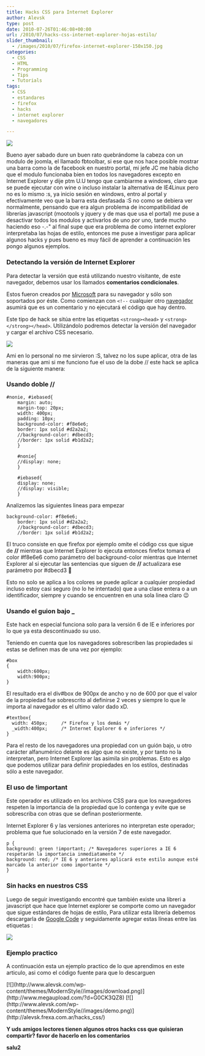 ```yaml
---
title: Hacks CSS para Internet Explorer
author: Alevsk
type: post
date: 2010-07-26T01:46:08+00:00
url: /2010/07/hacks-css-internet-explorer-hojas-estilo/
slider_thumbnail:
  - /images/2010/07/firefox-internet-explorer-150x150.jpg
categories:
  - CSS
  - HTML
  - Programming
  - Tips
  - Tutorials
tags:
  - CSS
  - estandares
  - firefox
  - hacks
  - internet explorer
  - navegadores

---
```

![](http://i251.photobucket.com/albums/gg290/midgar156/alevsk-zone/internet_explorer_vs_mozilla_by_letitbeatles.png)

Bueno ayer sabado dure un buen rato quebrándome la cabeza con un modulo de joomla, el llamado fbtoolbar, si ese que nos hace posible mostrar una barra como la de facebook en nuestro portal, mi jefe JC me había dicho que el modulo funcionaba bien en todos los navegadores excepto en Internet Explorer y dije ptm U.U tengo que cambiarme a windows, claro que se puede ejecutar con wine o incluso instalar la alternativa de IE4Linux pero no es lo mismo :s, ya inicio sesión en windows, entro al portal y efectivamente veo que la barra esta desfasada :S no como se debiera ver normalmente, pensando que era algun problema de incompatibilidad de librerías javascript (mootools y jquery y de mas que usa el portal) me puse a desactivar todos los modulos y activarlos de uno por uno, tarde mucho haciendo eso -.-" al final supe que era problema de como internet explorer interpretaba las hojas de estilo, entonces me puse a investigar para aplicar algunos hacks y pues bueno es muy fácil de aprender a continuación les pongo algunos ejemplos.

### Detectando la versión de Internet Explorer

Para detectar la versión que está utilizando nuestro visitante, de este navegador, debemos usar los llamados **comentarios condicionales**.

Estos fueron creados por [Microsoft][1] para su navegador y sólo son soportados por éste. Como comienzan con `<!--` cualquier otro [navegador][2] asumirá que es un comentario y no ejecutará el código que hay dentro.

Este tipo de hack se sitúa entre las etiquetas `<strong><head>` y `<strong></strong></head>`. Utilizándolo podremos detectar la versión del navegador y cargar el archivo CSS necesario.

![](http://i251.photobucket.com/albums/gg290/midgar156/alevsk-zone/condicional-ie.jpg) 

Ami en lo personal no me sirvieron :S, talvez no los supe aplicar, otra de las maneras que ami si me funciono fue el uso de la dobe // este hack se aplica de la siguiente manera:

### Usando doble //

```CSS+Lasso
#nonie, #iebased{
    margin: auto;
    margin-top: 20px;
    width: 400px;
    padding: 10px;
    background-color: #f8e6e6;
    border: 1px solid #d2a2a2;
    //background-color: #dbecd3;
    //border: 1px solid #b1d2a2;
    }

    #nonie{
    //display: none;
    }

    #iebased{
    display: none;
    //display: visible;
    }

```

Analizemos las siguientes lineas para empezar

```CSS+Lasso
background-color: #f8e6e6;
    border: 1px solid #d2a2a2;
    //background-color: #dbecd3;
    //border: 1px solid #b1d2a2;

```

El truco consiste en que firefox por ejemplo omite el código css que sigue de **//** mientras que Internet Explorer lo ejecuta entonces firefox tomara el color #f8e6e6 como parámetro del background-color mientras que Internet Explorer al si ejecutar las sentencias que siguen de **//** actualizara ese parámetro por #dbecd3 🙂

Esto no solo se aplica a los colores se puede aplicar a cualquier propiedad incluso estoy casi seguro (no lo he intentado) que a una clase entera o a un identificador, siempre y cuando se encuentren en una sola linea claro 😉

### Usando el guion bajo _

Este hack en especial funciona solo para la versión 6 de IE e inferiores por lo que ya esta descontinuado su uso.

Teniendo en cuenta que los navegadores sobrescriben las propiedades si estas se definen mas de una vez por ejemplo:

```CSS+Lasso
#box
{
    width:600px;
    width:900px;
}

```

El resultado era el div#box de 900px de ancho y no de 600 por que el valor de la propiedad fue sobrescrito al definirse 2 veces y siempre lo que le importa al navegador es el ultimo valor dado xD.

```CSS+Lasso
#textbox{
  width: 450px;		/* Firefox y los demás */
  _width:400px;		/* Internet Explorer 6 e inferiores */
}

```

Para el resto de los navegadores una propiedad con un guión bajo, u otro carácter alfanumérico delante es algo que no existe, y por tanto no la interpretan, pero Internet Explorer las asimila sin problemas. Esto es algo que podemos utilizar para definir propiedades en los estilos, destinadas sólo a este navegador.

### El uso de !important

Este operador es utilizado en los archivos CSS para que los navegadores respeten la importancia de la propiedad que lo contenga y evite que se sobrescriba con otras que se definan posteriormente.

Internet Explorer 6 y las versiones anteriores no interpretan este operador; problema que fue solucionado en la versión 7 de este navegador.

```CSS+Lasso
p {
background: green !important; /* Navegadores superiores a IE 6 respetarán la importancia inmediatamente */
background: red; /* IE 6 y anteriores aplicará este estilo aunque esté marcado la anterior como importante */
}

```

### Sin hacks en nuestros CSS

Luego de seguir investigando encontré que también existe una libreri a javascript que hace que Internet explorer se comporte como un navegador que sigue estándares de hojas de estilo, Para utilizar esta librería debemos descargarla de [Google Code][3] y seguidamente agregar estas líneas entre las etiquetas :

![](http://i251.photobucket.com/albums/gg290/midgar156/alevsk-zone/google_code.jpg) 

### Ejemplo practico

A continuación esta un ejemplo practico de lo que aprendimos en este articulo, asi como el código fuente para que lo descarguen

<div class="demobox">
[![](http://www.alevsk.com/wp-content/themes/ModernStyle//images/download.png)](http://www.megaupload.com/?d=G0CK3QZ8) [![](http://www.alevsk.com/wp-content/themes/ModernStyle//images/demo.png)](http://alevsk.frexa.com.ar/hacks_css/)
</div>

**Y uds amigos lectores tienen algunos otros hacks css que quisieran compartir? favor de hacerlo en los comentarios**

**salu2**

 [1]: http://www.maestrosdelweb.com/editorial/microsoft/
 [2]: http://www.maestrosdelweb.com/editorial/%C2%BFcomo-elegir-un-navegador-web/
 [3]: http://code.google.com/p/ie7-js/downloads/list